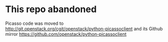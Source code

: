 This repo abandoned
===================

Picasso code was moved to http://git.openstack.org/cgit/openstack/python-picassoclient and its Github mirror https://github.com/openstack/python-picassoclient